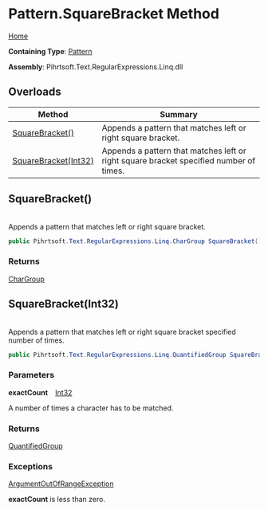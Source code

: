 # Pattern\.SquareBracket Method

[Home](../../../../../../README.md)

**Containing Type**: [Pattern](../README.md)

**Assembly**: Pihrtsoft\.Text\.RegularExpressions\.Linq\.dll

## Overloads

| Method | Summary |
| ------ | ------- |
| [SquareBracket()](#Pihrtsoft_Text_RegularExpressions_Linq_Pattern_SquareBracket) | Appends a pattern that matches left or right square bracket\. |
| [SquareBracket(Int32)](#Pihrtsoft_Text_RegularExpressions_Linq_Pattern_SquareBracket_System_Int32_) | Appends a pattern that matches left or right square bracket specified number of times\. |

## SquareBracket\(\) <a name="Pihrtsoft_Text_RegularExpressions_Linq_Pattern_SquareBracket"></a>

\
Appends a pattern that matches left or right square bracket\.

```csharp
public Pihrtsoft.Text.RegularExpressions.Linq.CharGroup SquareBracket()
```

### Returns

[CharGroup](../../CharGroup/README.md)

## SquareBracket\(Int32\) <a name="Pihrtsoft_Text_RegularExpressions_Linq_Pattern_SquareBracket_System_Int32_"></a>

\
Appends a pattern that matches left or right square bracket specified number of times\.

```csharp
public Pihrtsoft.Text.RegularExpressions.Linq.QuantifiedGroup SquareBracket(int exactCount)
```

### Parameters

**exactCount** &ensp; [Int32](https://docs.microsoft.com/en-us/dotnet/api/system.int32)

A number of times a character has to be matched\.

### Returns

[QuantifiedGroup](../../QuantifiedGroup/README.md)

### Exceptions

[ArgumentOutOfRangeException](https://docs.microsoft.com/en-us/dotnet/api/system.argumentoutofrangeexception)

**exactCount** is less than zero\.

